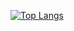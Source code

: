 [![Top Langs](https://github-readme-stats-git-masterrstaa-rickstaa.vercel.app/api/top-langs/?username=MrNtex)](https://github.com/anuraghazra/github-readme-stats)
<!--
**MrNtex/MrNtex** is a ✨ _special_ ✨ repository because its `README.md` (this file) appears on your GitHub profile.

Here are some ideas to get you started:

- 🔭 I’m currently working on ...
- 🌱 I’m currently learning ...
- 👯 I’m looking to collaborate on ...
- 🤔 I’m looking for help with ...
- 💬 Ask me about ...
- 📫 How to reach me: ...
- 😄 Pronouns: ...
- ⚡ Fun fact: ...
-->
